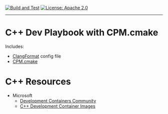 [![Build and Test](https://github.com/devplaybooks/cpp_cmake_cpm/actions/workflows/CI.yml/badge.svg)](https://github.com/devplaybooks/cpp_cmake_cpm/actions/workflows/CI.yml)
[![License: Apache 2.0](https://img.shields.io/badge/license-Apache%202.0-blue?style=flat-square)](LICENSE-APACHE)

---

# C++ Dev Playbook with CPM.cmake

Includes:

* [ClangFormat](https://clang.llvm.org/docs/ClangFormat.html) config file
* [CPM.cmake](https://github.com/cpm-cmake/CPM.cmake)


# C++ Resources

* Microsoft
  * [Development Containers Community](https://github.com/devcontainers)  
  * [C++ Development Container Images](https://mcr.microsoft.com/en-us/product/devcontainers/cpp/tags)
